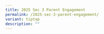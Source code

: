 ```yaml
---
title: 2025 Sec 3 Parent Engagement
permalink: /2025-sec-3-parent-engagement/
variant: tiptap
description: ""
---
```

